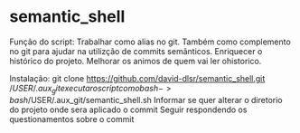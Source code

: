 # semantic_shell

  Função do script:
     Trabalhar como alias no git.
     Também como complemento no git para ajudar na utilizção de commits semânticos.
     Enriquecer o histórico do projeto.
     Melhorar os animos de quem vai ler ohistorico.

  Instalação:
     git clone https://github.com/david-dlsr/semantic_shell.git /$USER/.aux_git
     executar o script com o bash -> bash /$USER/.aux_git/semantic_shell.sh
     Informar se quer alterar o diretorio do projeto onde sera aplicado o commit
     Seguir respondendo os questionamentos sobre o commit
